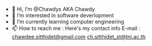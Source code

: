 - 👋 Hi, I’m @Chawdys AKA Chawdy
- 👀 I’m interested in software deverlopment
- 🌱 I’m currently learning computer engineering
- 📫 How to reach me : 
        Here's my contact info
          E-mail : chawdee.sitthidet@gmail.com 
                   ch.sitthidet_st@tni.ac.th
<!---
Chawdys/Chawdys is a ✨ special ✨ repository because its `README.md` (this file) appears on your GitHub profile.
You can click the Preview link to take a look at your changes.
--->
